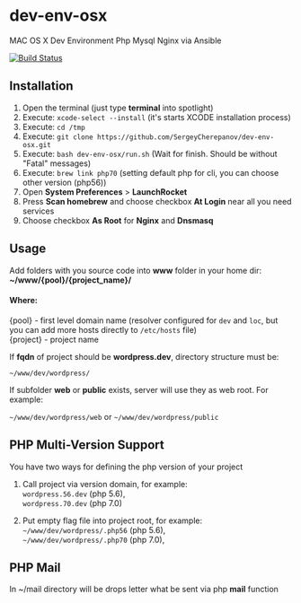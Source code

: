 # dev-env-osx
MAC OS X Dev Environment Php Mysql Nginx via Ansible

[![Build Status](https://travis-ci.org/SergeyCherepanov/dev-env-osx.svg?branch=master)](https://travis-ci.org/SergeyCherepanov/dev-env-osx)  

## Installation 
1. Open the terminal (just type **terminal** into spotlight)
2. Execute: `xcode-select --install` (it's starts XCODE installation process)
3. Execute: `cd /tmp`
4. Execute: `git clone https://github.com/SergeyCherepanov/dev-env-osx.git`
5. Execute: `bash dev-env-osx/run.sh` (Wait for finish. Should be without "Fatal" messages)
6. Execute: `brew link php70` (setting default php for cli, you can choose other version (php56))
7. Open **System Preferences** > **LaunchRocket**
8. Press **Scan homebrew** and choose checkbox **At Login** near all you need services
9. Choose checkbox **As Root** for **Nginx** and **Dnsmasq**


## Usage
Add folders with you source code into **www** folder in your home dir: **~/www/{pool}/{project_name}/**

#### Where:  
{pool} - first level domain name (resolver configured for `dev` and `loc`, but you can add more hosts directly to `/etc/hosts` file)  
{project} - project name  

If **fqdn** of project should be **wordpress.dev**, directory structure must be:

`~/www/dev/wordpress/`

If subfolder **web** or **public** exists, server will use they as web root. For example:    

`~/www/dev/wordpress/web` or  `~/www/dev/wordpress/public`  

## PHP Multi-Version Support

You have two ways for defining the php version of your project

1. Call project via version domain, for example:  
`wordpress.56.dev` (php 5.6),  
`wordpress.70.dev` (php 7.0)  

2. Put empty flag file into project root, for example:  
`~/www/dev/wordpress/.php56` (php 5.6),  
`~/www/dev/wordpress/.php70` (php 7.0),  

## PHP Mail

In ~/mail directory will be drops letter what be sent via php **mail** function
